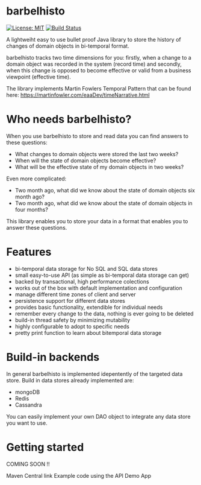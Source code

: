 # barbelhisto
[![License: MIT](https://img.shields.io/badge/License-MIT-yellow.svg)](https://opensource.org/licenses/MIT)
[![Build Status](https://travis-ci.com/projectbarbel/barbelhisto-core.svg?branch=master)](https://travis-ci.com/projectbarbel/barbelhisto-core)

A lightweiht easy to use bullet proof Java library to store the history of changes of domain objects in bi-temporal format. 

barbelhisto tracks two time dimensions for you: firstly, when a change to a domain object was recorded in the system (record time) and secondly, when this change is opposed to become effective or valid from a business viewpoint (effective time).

The library implements Martin Fowlers Temporal Pattern that can be found here: https://martinfowler.com/eaaDev/timeNarrative.html

# Who needs barbelhisto?

When you use barbelhisto to store and read data you can find answers to these questions:

- What changes to domain objects were stored the last two weeks?
- When will the state of domain objects become effective?
- What will be the effective state of my domain objects in two weeks?

Even more complicated:

- Two month ago, what did we know about the state of domain objects six month ago?
- Two month ago, what did we know about the state of domain objects in four months?

This library enables you to store your data in a format that enables you to answer these questions.

# Features

- bi-temporal data storage for No SQL and SQL data stores
- small easy-to-use API (as simple as bi-temporal data storage can get)
- backed by transactional, high performance colections
- works out of the box with default implementation and configuration
- manage different time zones of client and server
- persistence support for different data stores
- provides basic functionality, extendible for individual needs
- remember every change to the data, nothing is ever going to be deleted
- build-in thread safety by minimizing mutability
- highly configurable to adopt to specific needs
- pretty print function to learn about bitemporal data storage

# Build-in backends

In general barbelhisto is implemented idepentently of the targeted data store. Build in data stores already implemented are:

- mongoDB
- Redis
- Cassandra

You can easily implement your own DAO object to integrate any data store you want to use.

# Getting started

COMING SOON !!

Maven Central link
Example code using the API
Demo App
